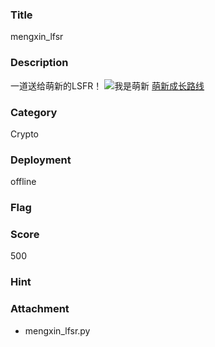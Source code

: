### Title
mengxin_lfsr

### Description
一道送给萌新的LSFR！
![我是萌新](http://wx1.sinaimg.cn/large/006APoFYly1g20bgtzl2dj307k0brwfc.jpg)
[萌新成长路线](https://ctf-wiki.github.io/ctf-wiki/crypto/streamcipher/fsr/lfsr-zh/)

### Category
Crypto

### Deployment
offline

### Flag


### Score
500

### Hint

### Attachment
* mengxin_lfsr.py
